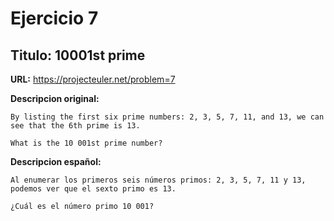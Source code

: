 Ejercicio 7
===========

Titulo: 10001st prime
-------------------------

**URL:** https://projecteuler.net/problem=7


**Descripcion original:**

    By listing the first six prime numbers: 2, 3, 5, 7, 11, and 13, we can see that the 6th prime is 13.

    What is the 10 001st prime number?

**Descripcion español:**

    Al enumerar los primeros seis números primos: 2, 3, 5, 7, 11 y 13, podemos ver que el sexto primo es 13.

    ¿Cuál es el número primo 10 001?
